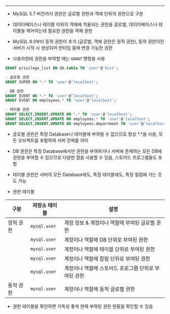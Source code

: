 ---

- MySQL 5.7 버전까지 권한은 글로벌 권한과 객체 단위의 권한으로 구분

- 데이터베이스나 테이블 이외의 객체에 적용되는 권한을 글로벌, 데이터베이스나 테이블을 제어하는데 필요한 권한을 객체 권한

- MySQL 8.0부터 동적 권한이 추가 (글로벌, 객체 권한은 정적 권한), 동적 권한이란 서버가 시작 시 생성되어 런타임 중에 변경 가능한 권한

- 사용자한테 권한을 부여할 때는 `GRANT` 명령을 사용

```sql
GRANT privilege_list ON db.table TO 'user'@'host';

- 글로벌 권한
GRANT SUPER ON *.* TO 'user'@'localhost';

- DB 권한
GRANT EVENT ON *.* TO 'user'@'localhost';
GRANT EVENT ON employees.* TO 'user'@'localhost';

- 테이블 권한
GRANT SELECT,INSERT,UPDATE ON *.* TO 'user'@'localhost';
GRANT SELECT,INSERT,UPDATE ON employees.* TO 'user'@'localhost';
GRANT SELECT,INSERT,UPDATE ON employees.department TO 'user'@'localhost';
```

- 글로벌 권한은 특정 Database나 테이블에 부여될 수 없으므로 항상 *.*을 사용, 모든 오브젝트를 포함하여 서버 전체를 의미

- DB 권한은 특정 Database에서만 권한을 부여하거나 서버에 존재하는 모든 DB에 권한을 부여할 수 있으므로 다양한 절을 사용할 수 있음, 스토어드 프로그램들도 포함

- 테이블 권한은 서버의 모든 Database에도, 특정 테이블에도, 특정 컬럼에 거는 것도 가능

- 권한 테이블

| 구분    | 저장소 테이블      | 설명                            |
|-------|--------------|-------------------------------|
| 정적 권한 | `mysql.user` | 계정 정보 & 계정이나 역할에 부여된 글로벌 권한   |
|       | `mysql.user` | 계정이나 역할에 DB 단위로 부여된 권한        |
|       | `mysql.user` | 계정이나 역할에 테이블 단위로 부여된 권한       |
|       | `mysql.user` | 계정이나 역할에 칼럼 단위로 부여된 권한        |
|       | `mysql.user` | 계정이나 역할에 스토어드 프로그램 단위로 부여된 권한 |
| 동적 권한 | `mysql.user` | 계정이나 역할에 동적 글로벌 권한            |

- 권한 테이블을 확인하면 가독성 좋게 현재 부여된 권한 현황을 확인할 수 있음